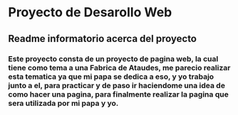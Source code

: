# Proyecto de Desarollo Web
## Readme informatorio acerca del proyecto
### Este proyecto consta de un proyecto de pagina web, la cual tiene como tema a una Fabrica de Ataudes, me parecio realizar esta tematica ya que mi papa se dedica a eso, y yo trabajo junto a el, para practicar y de paso ir haciendome una idea de como hacer una pagina, para finalmente realizar la pagina que sera utilizada por mi papa y yo.